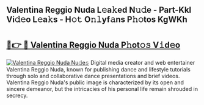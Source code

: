 ## Valentina Reggio Nuda L𝚎a𝚔ed N𝚞𝚍e - Part-Kkl Vi𝚍𝚎o L𝚎a𝚔s - H𝚘𝚝 O𝚗𝚕yf𝚊ns P𝚑𝚘tos KgWKh

# <h2><a href="http://kfbzqls.oniu.top/?m=Valentina+Reggio+Nuda">🔗👉 🔴 Valentina Reggio Nuda P𝚑ot𝚘𝚜 V𝚒d𝚎o</a></h2>

[![Valentina Reggio Nuda Nu𝚍e𝚜](https://i.imgur.com/0qMVB7G.gif)](http://kfbzqls.oniu.top/?m=Valentina+Reggio+Nuda)
Digital media creator and web entertainer Valentina Reggio Nuda, known for publishing dance and lifestyle tutorials through solo and collaborative dance presentations and brief videos. Valentina Reggio Nuda's public image is characterized by its open and sincere demeanor, but the intricacies of his personal life remain shrouded in secrecy.  
